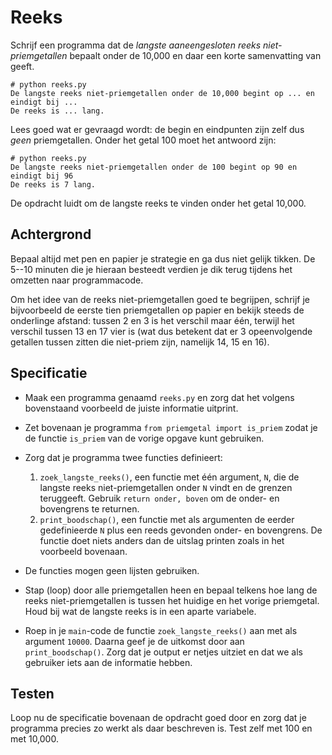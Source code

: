 # Reeks

Schrijf een programma dat de *langste aaneengesloten reeks niet-priemgetallen* bepaalt onder de 10,000 en daar een korte samenvatting van geeft.

	# python reeks.py
	De langste reeks niet-priemgetallen onder de 10,000 begint op ... en eindigt bij ...
	De reeks is ... lang.

Lees goed wat er gevraagd wordt: de begin en eindpunten zijn zelf dus *geen* priemgetallen. Onder het getal 100 moet het antwoord zijn:

	# python reeks.py
	De langste reeks niet-priemgetallen onder de 100 begint op 90 en eindigt bij 96
	De reeks is 7 lang.

De opdracht luidt om de langste reeks te vinden onder het getal 10,000.

## Achtergrond

Bepaal altijd met pen en papier je strategie en ga dus niet gelijk tikken. De 5--10 minuten die je hieraan besteedt verdien je dik terug tijdens het omzetten naar programmacode.

Om het idee van de reeks niet-priemgetallen goed te begrijpen, schrijf je bijvoorbeeld de eerste tien priemgetallen op papier en bekijk steeds de onderlinge afstand: tussen 2 en 3 is het verschil maar één, terwijl het verschil tussen 13 en 17 vier is (wat dus betekent dat er 3 opeenvolgende getallen tussen zitten die niet-priem zijn, namelijk 14, 15 en 16).

## Specificatie

- Maak een programma genaamd `reeks.py` en zorg dat het volgens bovenstaand voorbeeld de juiste informatie uitprint.

- Zet bovenaan je programma `from priemgetal import is_priem` zodat je de functie `is_priem` van de vorige opgave kunt gebruiken.

- Zorg dat je programma twee functies definieert:

	1. `zoek_langste_reeks()`, een functie met één argument, `N`, die de langste reeks niet-priemgetallen onder `N` vindt en de grenzen teruggeeft. Gebruik `return onder, boven` om de onder- en bovengrens te returnen.
	2. `print_boodschap()`, een functie met als argumenten de eerder gedefinieerde `N` plus een reeds gevonden onder- en bovengrens. De functie doet niets anders dan de uitslag printen zoals in het voorbeeld bovenaan.

- De functies mogen geen lijsten gebruiken.

- Stap (loop) door alle priemgetallen heen en bepaal telkens hoe lang de reeks niet-priemgetallen is tussen het huidige en het vorige priemgetal. Houd bij wat de langste reeks is in een aparte variabele.

- Roep in je `main`-code de functie `zoek_langste_reeks()` aan met als argument `10000`. Daarna geef je de uitkomst door aan `print_boodschap()`. Zorg dat je output er netjes uitziet en dat we als gebruiker iets aan de informatie hebben.

## Testen

Loop nu de specificatie bovenaan de opdracht goed door en zorg dat je programma precies zo werkt als daar beschreven is. Test zelf met 100 en met 10,000.
